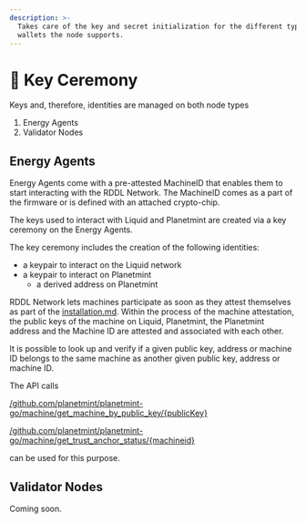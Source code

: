 ```yaml
---
description: >-
  Takes care of the key and secret initialization for the different types of
  wallets the node supports.
---
```


# 🔐 Key Ceremony

Keys and, therefore, identities are managed on both node types

1. Energy Agents
2. Validator Nodes

## Energy Agents

Energy Agents come with a pre-attested MachineID that enables them to start interacting with the RDDL Network. The MachineID comes as a part of the firmware or is defined with an attached crypto-chip.&#x20;

The keys used to interact with Liquid and Planetmint are created via a key ceremony on the Energy Agents.

The key ceremony includes the creation of the following identities:&#x20;

* a keypair to interact on the Liquid network
* a keypair to interact on Planetmint
  * a derived address on Planetmint

RDDL Network lets machines participate as soon as they attest themselves as part of the [installation.md](../../getting-started/the-energyagent/installation.md "mention"). Within the process of the machine attestation, the public keys of the machine on Liquid, Planetmint, the Planetmint address and the Machine ID are attested and associated with each other.&#x20;

It is possible to look up and verify if a given public key, address or machine ID belongs to the same machine as another given public key, address or machine ID.&#x20;

The API calls

[/github.com/planetmint/planetmint-go/machine/get\_machine\_by\_public\_key/{publicKey}](https://planetmint-go-testnet-api.rddl.io/github.com/planetmint/planetmint-go/machine/get\_machine\_by\_public\_key)

[/github.com/planetmint/planetmint-go/machine/get\_trust\_anchor\_status/{machineid}](https://planetmint-go-testnet-api.rddl.io/github.com/planetmint/planetmint-go/machine/get\_trust\_anchor\_status/)

can be used for this purpose.

## Validator Nodes

Coming soon.
